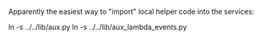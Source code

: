 Apparently the easiest way to "import" local helper code into the services:

ln -s ../../lib/aux.py
ln -s ../../lib/aux_lambda_events.py
